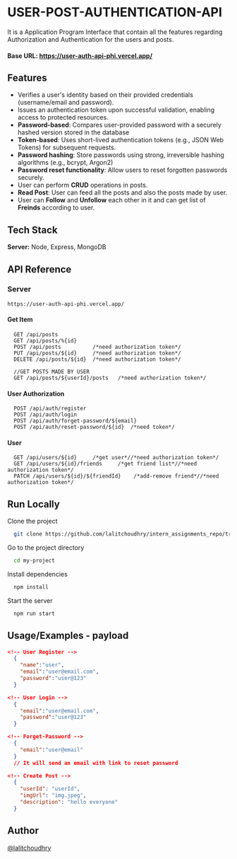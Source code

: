 
# USER-POST-AUTHENTICATION-API

It is a Application Program Interface that contain all the features regarding Authorization and Authentication for the users and posts. 

#### Base URL: https://user-auth-api-phi.vercel.app/


## Features

- Verifies a user's identity based on their provided credentials (username/email and password).
- Issues an authentication token upon successful validation, enabling access to protected resources.
- **Password-based**: Compares user-provided password with a securely hashed version stored in the database
- **Token-based**: Uses short-lived authentication tokens (e.g., JSON Web Tokens) for subsequent requests.
- **Password hashing**: Store passwords using strong, irreversible hashing algorithms (e.g., bcrypt, Argon2)
- **Password reset functionality**: Allow users to reset forgotten passwords securely.
- User can perform **CRUD** operations in posts.
- **Read Post**: User can feed all the posts and also the posts made by user.
- User can **Follow** and **Unfollow** each other in it and can get list of **Freinds** according to user.


## Tech Stack

**Server:** Node, Express, MongoDB


## API Reference

### Server
```http
https://user-auth-api-phi.vercel.app/
```

#### Get Item

```http
  GET /api/posts
  GET /api/posts/%{id}
  POST /api/posts          /*need authorization token*/
  PUT /api/posts/${id}     /*need authorization token*/
  DELETE /api/posts/${id}  /*need authorization token*/
  
  //GET POSTS MADE BY USER
  GET /api/posts/${userId}/posts   /*need authorization token*/
```

#### User Authorization

```http
  POST /api/auth/register
  POST /api/auth/login
  POST /api/auth/forget-password/${email}
  POST /api/auth/reset-password/${id}  /*need token*/    
```
#### User

```http
  GET /api/users/${id}     /*get user*//*need authorization token*/
  GET /api/users/${id}/friends     /*get friend list*//*need authorization token*/
  PATCH /api/users/${id}/${friendId}    /*add-remove friend*//*need authorization token*/
```
 
## Run Locally

Clone the project

```bash
  git clone https://github.com/lalitchoudhry/intern_assignments_repo/tree/master/user_register_api
```

Go to the project directory

```bash
  cd my-project
```

Install dependencies

```bash
  npm install
```

Start the server

```bash
  npm run start
```


## Usage/Examples - payload

```json
<!-- User Register -->
  {
    "name":"user",
    "email":"user@email.com",
    "password":"user@123"
  }

<!-- User Login -->
  {
    "email":"user@email.com",
    "password":"user@123"
  }

<!-- Forget-Password --> 
  {
    "email":"user@email"
  }
  // It will send an email with link to reset password

<!-- Create Post -->
  {
    "userId": "userId",
    "imgUrl": "img.jpeg",
    "description": "hello everyone"
  }
```


## Author

[@lalitchoudhry](https://www.github.com/lalitchoudhry)
